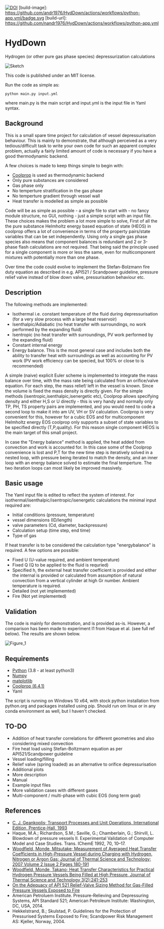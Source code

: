 [![DOI](https://zenodo.org/badge/353152239.svg)](https://zenodo.org/badge/latestdoi/353152239)
[build-image]: https://github.com/andr1976/HydDown/actions/workflows/python-app.yml/badge.svg
[build-url]: https://github.com/nandr1976/HydDown/actions/workflows/python-app.yml
# HydDown
Hydrogen (or other pure gas phase species) depressurization calculations

![Sketch](https://user-images.githubusercontent.com/58475535/113822590-e72b1a80-977d-11eb-8f31-0039233fdb99.png)

This code is published under an MIT license.

Run the code as simple as: 

    python main.py input.yml

where main.py is the main script and input.yml is the input file in Yaml syntax. 

## Background
This is a small spare time project for calculation of vessel depressurisation behaviour. This is mainly to demonstrate, that although perceived as a very tedious/difficult task to write your own code for such an apparent complex problem, actually a fairly limited amount of code is necessary if you have a good thermodynamic backend. 

A few choices is made to keep things simple to begin with:

- [Coolprop](http://www.coolprop.org/) is used as thermodynamic backend
- Only pure substances are considered
- Gas phase only
- No temperture stratification in the gas phase
- No temperture gradient through vessel wall
- Heat transfer is modelled as simple as possible

Code will be as simple as possible - a single file to start with - no fancy module structure, no GUI, nothing - just a simple script with an input file.
These choices makes the problem a lot more simple to solve, First of all the the pure substance Helmholtz energy based equation of state (HEOS) in coolprop offers a lot of convenience in terms of the property pairs/state variables that can be set independently. Using only a single gas phase species also means that component balances is redundant and 2 or 3-phase flash calculations are not required. That being said the principle used for a single component is more or less the same, even for multicomponent mixtures with potentially more than one phase.

Over time the code could evolve to implement the Stefan-Bolzmann fire duty equation as described in e.g. API521 / Scandpower guideline, pressure relief valve instead of blow down valve, pressurisation behaviour etc.

## Description
The following methods are implemented:

- Isothermal i.e. constant temperature of the fluid during depressurisation (for a very slow process with a large heat reservoir)
- Isenthalpic/Adiabatic (no heat transfer with surroundings, no work performed by the expanding fluid)
- Isentropic (no heat transfer with surroundings, PV work performed by the expanding fluid)
- Constant internal energy
- Energy balance. This is the most general case and includes both the ability to transfer heat with surroundings as well as accounting for PV work (PV work efficiency can be specied, but 100% or close to is recommended)

A simple (naive) explicit Euler scheme is implemented to integrate the mass balance over time, with the mass rate being calculated from an orifice/valve equation. For each step, the mass relief/ left in the vessel is known. Since the volume is fixed the mass density is directly given. For the simple methods (isentropic,isenthalpic,isenergetic etc), Coolprop allows specifying density and either H,S or U directly - this is very handy and normally only TP, PH, TS property pairs are implemented, and you would need to code a second loop to make it into am UV, VH or SV calculation. Coolprop is very convenient for this, however for a cubic EOS and for multicomponent Helmholtz energy EOS coolprop only supports a subset of state variables to be specified directly (T,P,quality). For this reason single component HEOS is the main target of this small project.  

In case the "Energy balance" method is applied, the heat added from convection and work is accounted for. In this case some of the Coolprop convenience is lost and P,T for the new time step is iteratively solved in a nested loop, with pressure being iterated to match the density, and an inner loop with an energy balance solved to estimate the final temperture. The two iteration loops can most likely be improved massively. 

## Basic usage
The Yaml input file is edited to reflect the system of interest. For isothermal/isenthalpic/isentropic/isenergetic calculations the minimal input required are:

- Initial conditions (pressure, temperature)
- vessel dimensions (ID/length)
- valve parameters (Cd, diameter, backpressure)
- Calculation setup (time step, end time)
- Type of gas

If heat transfer is to be considered the calculation type "energybalance" is required. A few options are possible:

- Fixed U (U-value required, and ambient temperature)
- Fixed Q (Q to be applied to the fluid is requried)
- Specified h, the external heat transfer coefficient is provided and either the internal is provided or calculated from assumption of natural convection from a vertical cylinder at high Gr number. Ambient temperature is required.
- Detailed (not yet implememted)
- Fire (Not yet implemented)

## Validation
The code is mainly for demonstration, and is provided as-is. However, a comparison has been made to experiment I1 from Haque et al. (see full ref below). The results are shown below.

![Figure_1](https://user-images.githubusercontent.com/58475535/113461326-62a66800-941c-11eb-8197-2252d82cdb69.png)


## Requirements

- [Python](http://www.python.org) (3.8 - at least python3)
- [Numpy](https://numpy.org/)
- [matplotlib](https://matplotlib.org/)
- [Coolprop (6.4.1)](http://www.coolprop.org/)
- Yaml 

The script is running on Windows 10 x64, with stock python installation from python.org and packages installed using pip. Should run om linux or in any conda environment as well, but I haven't checked.

## TO-DO
- Addition of heat transfer correlations for different geometries and also considering mixed convection
- Fire heat load using Stefan-Boltzmann equation as per API521/Scandpower guideline
- Vessel loading/filling
- Relief valve (spring loaded) as an alternative to orifice depressurisation
- Additional plots
- More description
- Manual
- Example input files
- More validation cases with different gases
- Multi-component / multi-phase with cubic EOS (long term goal)

## References

- [C. J. Geankoplis; Transport Processes and Unit Operations, International Edition, Prentice-Hall, 1993](https://www.amazon.co.uk/Transport-Processes-Unit-Operations-International/dp/013045253X)
- Haque, M.A.; Richardson, S.M.; Saville, G.; Chamberlain, G.; Shirvill, L. Blowdown of pressure vessels II. Experimental Validation of Computer Model and Case Studies. Trans. IChemE 1992, 70, 10–17.
- [Woodfield, Monde, Mitsutake; Measurement of Averaged Heat Transfer Coefficients in High-Pressure Vessel during Charging with Hydrogen, Nitrogen or Argon Gas; Journal of Thermal Science and Technology; 2007 Volume 2 Issue 2 Pages 180-191 ](https://doi.org/10.1299/jtst.2.180)
- [Woodfield, Monde, Takano; Heat Transfer Characteristics for Practical Hydrogen Pressure Vessels Being Filled at High Pressure, Journal of Thermal Science and Technology 3(2):241-253](http://dx.doi.org/10.1299/jtst.3.241)
- [On the Adequacy of API 521 Relief-Valve Sizing Method for Gas-Filled Pressure Vessels Exposed to Fire](https://doi.org/10.3390/safety4010011)
- American Petroluem Institute. Pressure-Relieving and Depressuring Systems, API Standard 521; American Petroleum Institute: Washington, DC, USA, 2014.
- Hekkelstrand, B.; Skulstad, P. Guidelines for the Protection of Pressurised Systems Exposed to Fire; Scandpower Risk Management AS: Kjeller, Norway, 2004.
